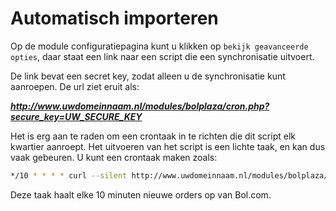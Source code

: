 # Automatisch importeren

Op de module configuratiepagina kunt u klikken op `bekijk geavanceerde opties`, daar staat een link naar een script die een synchronisatie uitvoert.

De link bevat een secret key, zodat alleen u de synchronisatie kunt aanroepen. De url ziet eruit als:

***http://www.uwdomeinnaam.nl/modules/bolplaza/cron.php?secure_key=UW_SECURE_KEY***

Het is erg aan te raden om een crontaak in te richten die dit script elk kwartier aanroept. Het uitvoeren van het script is een lichte taak, en kan dus vaak gebeuren. U kunt een crontaak maken zoals:

```bash
*/10 * * * * curl --silent http://www.uwdomeinnaam.nl/modules/bolplaza/cron.php?secure_key=UW_SECURE_KEY &>/dev/null
```

Deze taak haalt elke 10 minuten nieuwe orders op van Bol.com.
